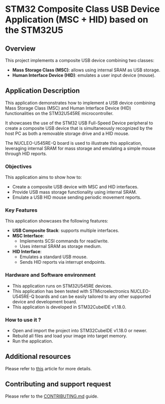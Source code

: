 # STM32 Composite Class USB Device Application (MSC + HID)  based on the STM32U5 

## Overview 

This project implements a composite USB device combining two classes:
- **Mass Storage Class (MSC)**: allows using internal SRAM as USB storage.
- **Human Interface Device (HID)**: emulates a user input device (mouse).

## Application Description

This application demonstrates how to implement a USB device combining Mass Storage Class (MSC) and Human Interface Device (HID) functionalities on the  STM32U545RE microcontroller. 

It showcases the use of the STM32 USB Full-Speed Device peripheral to create a composite USB device that is simultaneously recognized by the host PC as both a removable storage drive and a HID mouse. 

The NUCLEO-U545RE-Q board is used to illustrate this application, leveraging internal SRAM for mass storage and emulating a simple mouse through HID reports. 

### Objectives

This application aims to show how to:
- Create a composite USB device with MSC and HID interfaces.
- Provide USB mass storage functionality using internal SRAM.
- Emulate a USB HID mouse sending periodic movement reports.

### Key Features

This application showcases the following features:
- **USB Composite Stack**:  supports multiple interfaces.
- **MSC Interface**:
  - Implements SCSI commands for read/write.
  - Uses internal SRAM as storage medium.
- **HID Interface**:
  - Emulates a standard USB mouse.
  - Sends HID reports via interrupt endpoints.


### Hardware and Software environment

- This application runs on STM32U545RE devices.
- This application has been tested with STMicroelectronics NUCLEO-U545RE-Q boards and can be easily tailored to any other supported device and development board.
- This application is developed in STM32CubeIDE v1.18.0.  

### How to use it ?

 - Open and import the project into STM32CubeIDE v1.18.0 or newer.
 - Rebuild all files and load your image into target memory.
 - Run the application. 

## Additional resources

Please refer to [this](tbd) article for more details.

## Contributing and support request

Please refer to the [CONTRIBUTING.md](CONTRIBUTING.md) guide.

